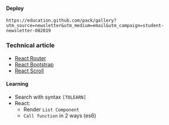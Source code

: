 #### Deploy
    https://education.github.com/pack/gallery?utm_source=newsletter&utm_medium=email&utm_campaign=student-newsletter-082019
    	
### Technical article
- [React Router](https://github.com/ReactTraining/react-router)
- [React Bootstrap](https://react-bootstrap.github.io/)
- [React Scroll](https://www.digitalocean.com/community/tutorials/how-to-implement-smooth-scrolling-in-react)
    
#### Learning
- Search with syntax `[TOLEARN]`
- React:
  + Render `List Component`
  + `Call function` in 2 ways (es6)
